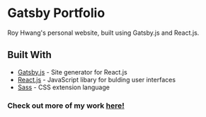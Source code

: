 # Gatsby Portfolio

Roy Hwang's personal website, built using Gatsby.js and React.js.


## Built With

* [Gatsby.js](https://www.gatsbyjs.org/) - Site generator for React.js
* [React.js](https://reactjs.org/) - JavaScript libary for bulding user interfaces
* [Sass](https://sass-lang.com/) - CSS extension language

### Check out more of my work [here!](https://github.com/royhhwang)

